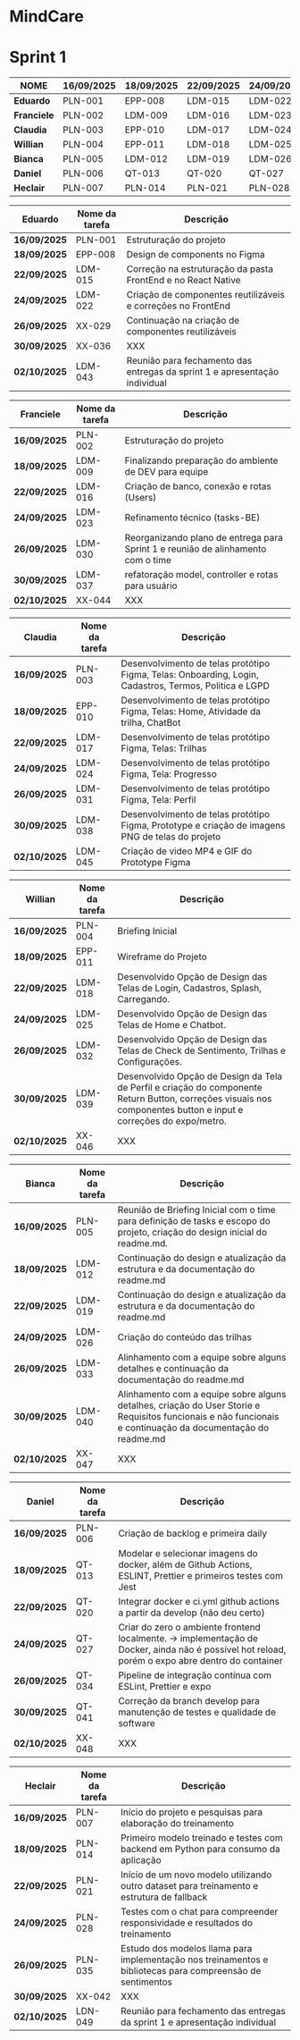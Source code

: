 # MindCare 


# Sprint 1

| **NOME**   | **16/09/2025** | **18/09/2025** | **22/09/2025** | **24/09/2025** | **26/09/2025** | **30/09/2025** | **02/10/2025** |
|-----------|---------------|---------------|---------------|---------------|---------------|---------------|---------------|
| **Eduardo**   | PLN-001 | EPP-008 | LDM-015 | LDM-022 | LDM-029 | XX-036 | LDM-043 |
| **Franciele**    | PLN-002 | LDM-009 | LDM-016 | LDM-023 | LDM-030 | LDM-037 | XX-044 |
| **Claudia**    | PLN-003 | EPP-010 | LDM-017 | LDM-024 | LDM-031 | LDM-038 | XX-045 |
| **Willian** | PLN-004 | EPP-011 | LDM-018 | LDM-025 | LDM-032 | LDM-039 | XX-046 |
| **Bianca**   | PLN-005 | LDM-012 | LDM-019 | LDM-026 | LDM-033 | LDM-040 | XX-047 |
| **Daniel**   | PLN-006 | QT-013 | QT-020 | QT-027 | QT-034 |QT-041 | XX-048 |
| **Heclair**   | PLN-007 | PLN-014 | PLN-021 | PLN-028 | PLN-035 | XX-042 | LDN-049 |

| **Eduardo**   | **Nome da tarefa** | **Descrição** |
|-----------|---------------|---------------|
| **16/09/2025**   | PLN-001 | Estruturação do projeto |
| **18/09/2025**   | EPP-008 | Design de components no Figma |
| **22/09/2025**   | LDM-015 | Correção na estruturação da pasta FrontEnd e no React Native |
| **24/09/2025**   | LDM-022 | Criação de componentes reutilizáveis e correções no FrontEnd |
| **26/09/2025**   | XX-029 | Continuação na criação de componentes reutilizáveis |
| **30/09/2025**   | XX-036 | XXX |
| **02/10/2025**   | LDM-043 | Reunião para fechamento das entregas da sprint 1 e apresentação individual |

| **Franciele**   | **Nome da tarefa** | **Descrição** |
|-----------|---------------|---------------|
| **16/09/2025**   | PLN-002 | Estruturação do projeto |
| **18/09/2025**   | LDM-009 | Finalizando preparação do ambiente de DEV para equipe |
| **22/09/2025**   | LDM-016 | Criação de banco, conexão e rotas (Users) |
| **24/09/2025**   | LDM-023 | Refinamento técnico (tasks-BE) |
| **26/09/2025**   | LDM-030 | Reorganizando plano de entrega para Sprint 1 e reunião de alinhamento com o time |
| **30/09/2025**   | LDM-037 | refatoração model, controller e rotas para usuário |
| **02/10/2025**   | XX-044 | XXX |

| **Claudia**   | **Nome da tarefa** | **Descrição** |
|-----------|---------------|---------------|
| **16/09/2025**   | PLN-003 | Desenvolvimento de telas protótipo Figma, Telas: Onboarding, Login, Cadastros, Termos, Politica e LGPD|
| **18/09/2025**   | EPP-010 | Desenvolvimento de telas protótipo Figma, Telas: Home, Atividade da trilha, ChatBot |
| **22/09/2025**   | LDM-017 | Desenvolvimento de telas protótipo Figma, Telas: Trilhas |
| **24/09/2025**   | LDM-024 | Desenvolvimento de telas protótipo Figma, Tela: Progresso |
| **26/09/2025**   | LDM-031 | Desenvolvimento de telas protótipo Figma, Tela: Perfil |
| **30/09/2025**   | LDM-038 | Desenvolvimento de telas protótipo Figma, Prototype e  criação de imagens PNG de telas do projeto |
| **02/10/2025**   | LDM-045 | Criação de video MP4 e GIF do Prototype Figma |

| **Willian**   | **Nome da tarefa** | **Descrição** |
|-----------|---------------|---------------|
| **16/09/2025**   | PLN-004 | Briefing Inicial |
| **18/09/2025**   | EPP-011 | Wireframe do Projeto |
| **22/09/2025**   | LDM-018 | Desenvolvido Opção de Design das Telas de Login, Cadastros, Splash, Carregando. |
| **24/09/2025**   | LDM-025 | Desenvolvido Opção de Design das Telas de Home e Chatbot. |
| **26/09/2025**   | LDM-032 | Desenvolvido Opção de Design das Telas de Check de Sentimento, Trilhas e Configurações. |
| **30/09/2025**   | LDM-039 | Desenvolvido Opção de Design da Tela de Perfil e criação do componente Return Button, correções visuais nos componentes button e input e correções do expo/metro. |
| **02/10/2025**   | XX-046 | XXX |

| **Bianca**   | **Nome da tarefa** | **Descrição** |
|-----------|---------------|---------------|
| **16/09/2025**   | PLN-005 | Reunião de Briefing Inicial com o time para definição de tasks e escopo do projeto, criação do design inicial do readme.md. |
| **18/09/2025**   | LDM-012 | Continuação do design e atualização da estrutura e da documentação do readme.md |
| **22/09/2025**   | LDM-019 | Continuação do design e atualização da estrutura e da documentação do readme.md |
| **24/09/2025**   | LDM-026 | Criação do conteúdo das trilhas |
| **26/09/2025**   | LDM-033 | Alinhamento com a equipe sobre alguns detalhes e continuação da documentação do readme.md |
| **30/09/2025**   | LDM-040 | Alinhamento com a equipe sobre alguns detalhes, criação do User Storie e Requisitos funcionais e não funcionais e continuação da documentação do readme.md |
| **02/10/2025**   | XX-047 | XXX |

| **Daniel**   | **Nome da tarefa** | **Descrição** |
|-----------|---------------|---------------|
| **16/09/2025**   | PLN-006 | Criação de backlog e primeira daily |
| **18/09/2025**   | QT-013 | Modelar e selecionar imagens do docker, além de Github Actions, ESLINT, Prettier e primeiros testes com Jest |
| **22/09/2025**   | QT-020 | Integrar docker e ci.yml github actions a partir da develop (não deu certo) |
| **24/09/2025**   | QT-027 | Criar do zero o ambiente frontend localmente. -> implementação de Docker, ainda não é possível hot reload, porém o expo abre dentro do container |
| **26/09/2025**   | QT-034 | Pipeline de integração contínua com ESLint, Prettier e expo |
| **30/09/2025**   | QT-041 | Correção da branch develop para manutenção de testes e qualidade de software |
| **02/10/2025**   | XX-048 | XXX |

| **Heclair**   | **Nome da tarefa** | **Descrição** |
|-----------|---------------|---------------|
| **16/09/2025**   | PLN-007 | Início do projeto e pesquisas para elaboração do treinamento |
| **18/09/2025**   | PLN-014 | Primeiro modelo treinado e testes com backend em Python para consumo da aplicação |
| **22/09/2025**   | PLN-021 | Início de um novo modelo utilizando outro dataset para treinamento e estrutura de fallback |
| **24/09/2025**   | PLN-028 | Testes com o chat para compreender responsividade e resultados do treinamento |
| **26/09/2025**   | PLN-035 | Estudo dos modelos llama para implementação nos treinamentos e bibliotecas para compreensão de sentimentos |
| **30/09/2025**   | XX-042 | XXX |
| **02/10/2025**   | LDN-049 | Reunião para fechamento das entregas da sprint 1 e apresentação individual |
